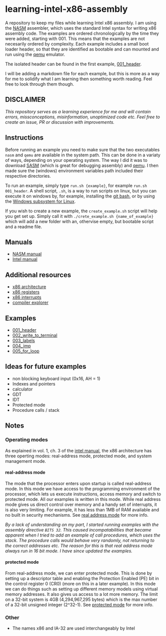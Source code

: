 # learning-intel-x86-assembly

A repository to keep my files while learning Intel x86 assembly. I am using the [NASM] assembler, which uses the standard Intel syntax for writing x86 assembly code. The examples are ordered chronologically by the time they were added, starting with 001. This means that the examples are not necesarily ordered by complexity. Each example includes a small boot loader header, so that they are identified as bootable and can mounted and run using the [qemu] emulator.

The isolated header can be found in the first example, [001_header](001_header/001_header.md).

I will be adding a markdown file for each example, but this is more as a way for me to solidify what I am learning then something worth reading. Feel free to look through them though.

## DISCLAIMER

_This repository serves as a learning experience for me and will contain errors, missconceptions, misinformation, unoptimized code etc. Feel free to create an issue, PR or discussion with improvements._

## Instructions

Before running an example you need to make sure that the two executables `nasm` and `qemu` are available in the system path. This can be done in a variaty of ways, depending on your operating system. The way I did it was to download [SASM] (which is great for debugging assembly) and [qemu]. I then made sure the (windows) environment variables path included their respective directories.

To run an example, simply type `run.sh {example}`, for example `run.sh 001_header`. A shell script, `.sh`, is a way to run scripts on linux, but you can execute it on windows by, for example, installing the [git bash][bash], or by using the [Windows subsystem for Linux][wsl].

If you wish to create a new example, the `create_example.sh` script will help you get set up. Simply call it with `./crete_example.sh {name_of_example}` which will add a new folder with an, othervise empty, but bootable script and a readme file.

## Manuals

- [NASM manual][NasmManual]
- [Intel manual][IntelManual]

## Additional resources

- [x86 architecture][x86architecture]
- [x86 registers][x86registers]
- [x86 interrupts][x86interrupts]
- [compiler explorer][CompilerExplorer]

## Examples

- [001_header](001_header/001_header.md)
- [002_write_to_terminal](002_write_to_terminal/002_write_to_terminal.md)
- [003_labels](003_labels/003_labels.md)
- [004_jmp](004_jmp/004_jmp.md)
- [005_for_loop](005_for_loop/005_for_loop.md)

## Ideas for future examples

- non blocking keyboard input (0x16, AH = 1)
- Indexes and pointers
- calculator
- GDT
- IDT
- Protected mode
- Procedure calls / stack

## Notes

### Operating modes

As explained in vol. 1, ch. 3 of the [intel manual][IntelManual], the x86 architecture has three operting modes: real-address mode, protected mode, and system management mode.

#### **real-address mode**

The mode that the processor enters upon startup is called real-address mode. In this mode we have access to the programming environment of the processor, which lets us execute instructions, access memory and switch to protected mode. All our examples is written in this mode. While real address mode gives us direct control over memory and a handy set of interrupts, it is also very limiting. For example, it has less than 1MB of RAM available and no built in security mechanisms. See [real address mode][RealMode] for more info.

_By a lack of understanding on my part, I started running examples with the assembly directive `BITS 32`. This caused incompatabilities that became apparent when I tried to add an example of call procedures, which uses the stack. The procedure calls would behave very randomly, not returning to the correct addresses etc. The reason for this is that real address mode always run in 16 bit mode. I have since updated the examples._

#### **protected mode**

From real-address mode, we can enter protected mode. This is done by setting up a descriptor table and enabling the Protection Enabled (PE) bit in the control register 0 (CR0) (more on this in a later example). In this mode we can do things such as setting up different memory models using virtual memory addresses. It also gives us access to a lot more memory. The limit on a 32-bit system is 4GB (4,294,967,295 bytes) which is the max number of a 32-bit unsigned integer (2^32-1). See [protected mode][ProtectedMode] for more info.

### Other

- The names x86 and IA-32 are used interchangeably by Intel

[bash]: https://git-scm.com/downloads
[wsl]: https://docs.microsoft.com/en-us/windows/wsl/install
[qemu]: https://www.qemu.org/
[SASM]: https://dman95.github.io/SASM/english.html
[NASM]: https://nasm.us
[NasmManual]: https://nasm.us/doc/nasmdoci.html
[IntelManual]: https://software.intel.com/content/www/us/en/develop/download/intel-64-and-ia-32-architectures-sdm-combined-volumes-1-2a-2b-2c-2d-3a-3b-3c-3d-and-4.html
[RealMode]: https://wiki.osdev.org/Real_Mode
[ProtectedMode]: https://en.wikipedia.org/wiki/Protected_mode
[x86architecture]: https://en.wikibooks.org/wiki/X86_Assembly/X86_Architecture
[x86registers]: https://www.eecg.utoronto.ca/~amza/www.mindsec.com/files/x86regs.html
[x86interrupts]: https://stanislavs.org/helppc/int_table.html>
[CompilerExplorer]: https://godbolt.org/